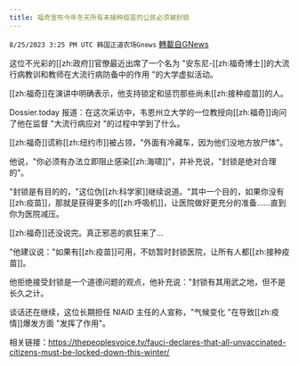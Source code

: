 ```yaml
---
title: 福奇宣布今年冬天所有未接种疫苗的公民必须被封锁
---
```

`8/25/2023 3:25 PM UTC 韩国正道农场Gnews` [轉載自GNews](https://gnews.org/articles/1598473)



  
  

这位不光彩的[[zh:政府]]官僚最近出席了一个名为 "安东尼-[[zh:福奇博士]]的大流行病教训和教师在大流行病防备中的作用 "的大学虚拟活动。

  
  

[[zh:福奇]]在演讲中明确表示，他支持锁定和惩罚那些尚未[[zh:接种疫苗]]的人。

  
  

Dossier.today 报道：在这次采访中，韦恩州立大学的一位教授向[[zh:福奇]]询问了他在监督 "大流行病应对 "的过程中学到了什么。

  

[[zh:福奇]]谎称[[zh:纽约市]]被占领，"外面有冷藏车，因为他们没地方放尸体"。

  

他说，"你必须有办法立即阻止感染[[zh:海啸]]"，并补充说，"封锁是绝对合理的"。

  

"封锁是有目的的，"这位伪[[zh:科学家]]继续说道。"其中一个目的，如果你没有[[zh:疫苗]]，那就是获得更多的[[zh:呼吸机]]，让医院做好更充分的准备......直到你为医院减压。

  

[[zh:福奇]]还没说完。真正邪恶的疯狂来了...

  

"他建议说："如果有[[zh:疫苗]]可用，不妨暂时封锁医院，让所有人都[[zh:接种疫苗]]。

  

他拒绝接受封锁是一个道德问题的观点，他补充说："封锁有其用武之地，但不是长久之计。

  

谈话还在继续，这位长期担任 NIAID 主任的人宣称，"气候变化 "在导致[[zh:疫情]]爆发方面 "发挥了作用"。

  
  

相关链接：https://thepeoplesvoice.tv/fauci-declares-that-all-unvaccinated-citizens-must-be-locked-down-this-winter/
